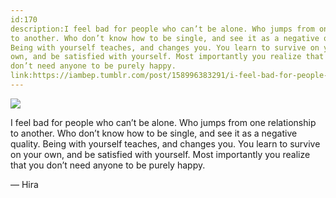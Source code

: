 ```yaml
---
id:170
description:I feel bad for people who can’t be alone. Who jumps from one relationship
to another. Who don’t know how to be single, and see it as a negative quality.
Being with yourself teaches, and changes you. You learn to survive on your
own, and be satisfied with yourself. Most importantly you realize that you
don’t need anyone to be purely happy.
link:https://iambep.tumblr.com/post/158996383291/i-feel-bad-for-people-who-cant-be-alone-who
---
```


![](https://64.media.tumblr.com/9900c5ee64774034d08410e287949498/tumblr_onmfvmmamz1u3a9rjo1_540.jpg)

I feel bad for people who can’t be alone. Who jumps from one relationship
to another. Who don’t know how to be single, and see it as a negative quality.
Being with yourself teaches, and changes you. You learn to survive on your
own, and be satisfied with yourself. Most importantly you realize that you
don’t need anyone to be purely happy.

— Hira